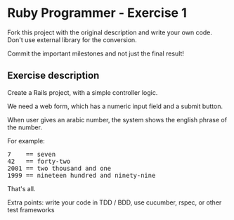 
Ruby Programmer - Exercise 1
=============================

Fork this project with the original description and write your own code. Don't use external library for the conversion.

Commit the important milestones and not just the final result!


Exercise description
--------------------

Create a Rails project, with a simple controller logic.

We need a web form, which has a numeric input field and a submit button.

When user gives an arabic number, the system shows the english phrase of the number.

For example:
<pre>
7    == seven
42   == forty-two
2001 == two thousand and one
1999 == nineteen hundred and ninety-nine
</pre>

That's all.

Extra points: write your code in TDD / BDD, use cucumber, rspec, or other test frameworks
